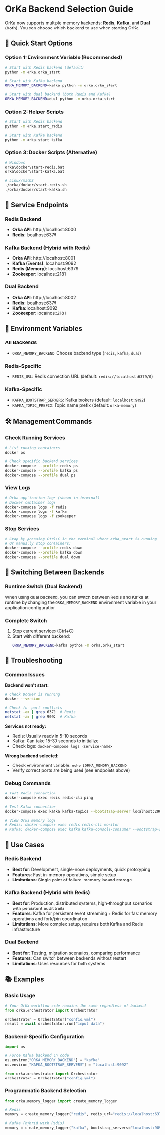 # OrKa Backend Selection Guide

OrKa now supports multiple memory backends: **Redis**, **Kafka**, and **Dual** (both). You can choose which backend to use when starting OrKa.

## 🚀 Quick Start Options

### Option 1: Environment Variable (Recommended)
```bash
# Start with Redis backend (default)
python -m orka.orka_start

# Start with Kafka backend
ORKA_MEMORY_BACKEND=kafka python -m orka.orka_start

# Start with dual backend (both Redis and Kafka)
ORKA_MEMORY_BACKEND=dual python -m orka.orka_start
```

### Option 2: Helper Scripts
```bash
# Start with Redis backend
python -m orka.start_redis

# Start with Kafka backend  
python -m orka.start_kafka
```

### Option 3: Docker Scripts (Alternative)
```bash
# Windows
orka\docker\start-redis.bat
orka\docker\start-kafka.bat

# Linux/macOS
./orka/docker/start-redis.sh
./orka/docker/start-kafka.sh
```

## 📍 Service Endpoints

### Redis Backend
- **Orka API**: http://localhost:8000
- **Redis**: localhost:6379

### Kafka Backend (Hybrid with Redis)
- **Orka API**: http://localhost:8001
- **Kafka (Events)**: localhost:9092
- **Redis (Memory)**: localhost:6379  
- **Zookeeper**: localhost:2181

### Dual Backend
- **Orka API**: http://localhost:8002
- **Redis**: localhost:6379
- **Kafka**: localhost:9092
- **Zookeeper**: localhost:2181

## 🔧 Environment Variables

### All Backends
- `ORKA_MEMORY_BACKEND`: Choose backend type (`redis`, `kafka`, `dual`)

### Redis-Specific
- `REDIS_URL`: Redis connection URL (default: `redis://localhost:6379/0`)

### Kafka-Specific
- `KAFKA_BOOTSTRAP_SERVERS`: Kafka brokers (default: `localhost:9092`)
- `KAFKA_TOPIC_PREFIX`: Topic name prefix (default: `orka-memory`)

## 🛠️ Management Commands

### Check Running Services
```bash
# List running containers
docker ps

# Check specific backend services
docker-compose --profile redis ps
docker-compose --profile kafka ps
docker-compose --profile dual ps
```

### View Logs
```bash
# Orka application logs (shown in terminal)
# Docker container logs
docker-compose logs -f redis
docker-compose logs -f kafka
docker-compose logs -f zookeeper
```

### Stop Services
```bash
# Stop by pressing Ctrl+C in the terminal where orka_start is running
# Or manually stop containers:
docker-compose --profile redis down
docker-compose --profile kafka down
docker-compose --profile dual down
```

## 🔄 Switching Between Backends

### Runtime Switch (Dual Backend)
When using dual backend, you can switch between Redis and Kafka at runtime by changing the `ORKA_MEMORY_BACKEND` environment variable in your application configuration.

### Complete Switch
1. Stop current services (Ctrl+C)
2. Start with different backend:
   ```bash
   ORKA_MEMORY_BACKEND=kafka python -m orka.orka_start
   ```

## 🐛 Troubleshooting

### Common Issues

**Backend won't start:**
```bash
# Check Docker is running
docker --version

# Check for port conflicts
netstat -an | grep 6379  # Redis
netstat -an | grep 9092  # Kafka
```

**Services not ready:**
- Redis: Usually ready in 5-10 seconds
- Kafka: Can take 15-30 seconds to initialize
- Check logs: `docker-compose logs <service-name>`

**Wrong backend selected:**
- Check environment variable: `echo $ORKA_MEMORY_BACKEND`
- Verify correct ports are being used (see endpoints above)

### Debug Commands
```bash
# Test Redis connection
docker-compose exec redis redis-cli ping

# Test Kafka connection  
docker-compose exec kafka kafka-topics --bootstrap-server localhost:29092 --list

# View Orka memory logs
# Redis: docker-compose exec redis redis-cli monitor
# Kafka: docker-compose exec kafka kafka-console-consumer --bootstrap-server localhost:29092 --topic orka-memory-events --from-beginning
```

## 🎯 Use Cases

### Redis Backend
- **Best for**: Development, single-node deployments, quick prototyping
- **Features**: Fast in-memory operations, simple setup
- **Limitations**: Single point of failure, memory-bound storage

### Kafka Backend (Hybrid with Redis)
- **Best for**: Production, distributed systems, high-throughput scenarios with persistent audit trails
- **Features**: Kafka for persistent event streaming + Redis for fast memory operations and fork/join coordination
- **Limitations**: More complex setup, requires both Kafka and Redis infrastructure

### Dual Backend
- **Best for**: Testing, migration scenarios, comparing performance
- **Features**: Can switch between backends without restart
- **Limitations**: Uses resources for both systems

## 📚 Examples

### Basic Usage
```python
# Your OrKa workflow code remains the same regardless of backend
from orka.orchestrator import Orchestrator

orchestrator = Orchestrator("config.yml")
result = await orchestrator.run("input data")
```

### Backend-Specific Configuration
```python
import os

# Force Kafka backend in code
os.environ["ORKA_MEMORY_BACKEND"] = "kafka"
os.environ["KAFKA_BOOTSTRAP_SERVERS"] = "localhost:9092"

from orka.orchestrator import Orchestrator
orchestrator = Orchestrator("config.yml")
```

### Programmatic Backend Selection
```python
from orka.memory_logger import create_memory_logger

# Redis
memory = create_memory_logger("redis", redis_url="redis://localhost:6379")

# Kafka (hybrid with Redis)
memory = create_memory_logger("kafka", bootstrap_servers="localhost:9092", redis_url="redis://localhost:6379")
``` 